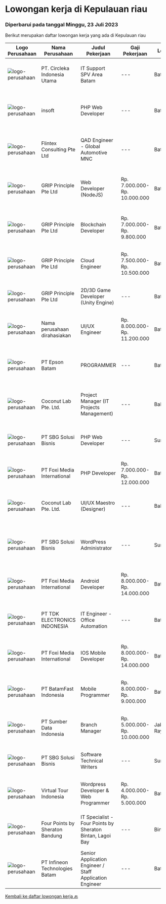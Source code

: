 
  # Lowongan kerja di Kepulauan riau

  ### Diperbarui pada tanggal Minggu, 23 Juli 2023

  Berikut merupakan daftar lowongan kerja yang ada di Kepulauan riau

  |Logo Perusahaan | Nama Perusahaan | Judul Pekerjaan | Gaji Pekerjaan | Lokasi | Deskripsi | Tanggal diunggah | Pranala |
  | -------------- | --------------- | --------------- | --------- | --------- | -------------- | ------- | ----------- |
  |![logo-perusahaan](https://image-service-cdn.seek.com.au/214309697e91083577b2651502e56aafe98fb86b/ee4dce1061f3f616224767ad58cb2fc751b8d2dc)|PT. Circleka Indonesia Utama|IT Support SPV Area Batam|---|Batam|Tanggung Jawab : Sebagai penanggung jawab aspek / area ICT di distrik yang mencakup jaringan komunikasi komputer, internet, hardware dan software...|Selasa, 18 Juli 2023|https://www.jobstreet.co.id/id/job/it-support-spv-area-batam-4408019?token=0~73cb87f4-7a9a-4218-8b1d-a459cf575ca9&sectionRank=1&jobId=jobstreet-id-job-4408019|
|![logo-perusahaan](https://image-service-cdn.seek.com.au/66094247a0ae6e5db0e8ba62e7af9ac66dbd2a23/ee4dce1061f3f616224767ad58cb2fc751b8d2dc)|insoft|PHP Web Developer|---|Batam|Job Desription 1.    Membuat Aplikasi berbasis Web sesuai kebutuhan customer2.    Merespon dan menerima masukan tim dengan cepat3.    Mampu...|Jumat, 21 Juli 2023|https://www.jobstreet.co.id/id/job/php-web-developer-4411172?token=0~73cb87f4-7a9a-4218-8b1d-a459cf575ca9&sectionRank=2&jobId=jobstreet-id-job-4411172|
|![logo-perusahaan](https://image-service-cdn.seek.com.au/ac4f3e2c0896b776cabd8d4e3825fbe5a586fcd3/ee4dce1061f3f616224767ad58cb2fc751b8d2dc)|Flintex Consulting Pte Ltd|QAD Engineer - Global Automotive MNC|---|Batam|Benefits - Performance BonusPOSITION SUMMARY:        Key role in the development, implementation, and maintenance of our QAD software systems. Your...|Rabu, 19 Juli 2023|https://www.jobstreet.co.id/id/job/qad-engineer-global-automotive-mnc-10942820/origin/sg?token=0~73cb87f4-7a9a-4218-8b1d-a459cf575ca9&sectionRank=3&jobId=jobstreet-sg-job-10942820|
|![logo-perusahaan](https://image-service-cdn.seek.com.au/8c51cf5dbd86347d252e50eeeb10453b339c5fb7/ee4dce1061f3f616224767ad58cb2fc751b8d2dc)|GRIP Principle Pte Ltd|Web Developer (NodeJS)|Rp. 7.000.000-Rp. 10.000.000|Batam|WHAT YOU WILL LEARN  Strengthen your full-stack programming skills You'll learn how to write clean code by adhering to our programming best practices...|Minggu, 16 Juli 2023|https://www.jobstreet.co.id/id/job/web-developer-nodejs-4406106?token=0~73cb87f4-7a9a-4218-8b1d-a459cf575ca9&sectionRank=4&jobId=jobstreet-id-job-4406106|
|![logo-perusahaan](https://image-service-cdn.seek.com.au/8c51cf5dbd86347d252e50eeeb10453b339c5fb7/ee4dce1061f3f616224767ad58cb2fc751b8d2dc)|GRIP Principle Pte Ltd|Blockchain Developer|Rp. 7.000.000-Rp. 9.800.000|Batam|WHAT YOU WILL LEARN Strengthen your full-stack programming skills You'll learn how to write clean code by adhering to our programming best practices...|Minggu, 16 Juli 2023|https://www.jobstreet.co.id/id/job/blockchain-developer-4406107?token=0~73cb87f4-7a9a-4218-8b1d-a459cf575ca9&sectionRank=5&jobId=jobstreet-id-job-4406107|
|![logo-perusahaan](https://image-service-cdn.seek.com.au/8c51cf5dbd86347d252e50eeeb10453b339c5fb7/ee4dce1061f3f616224767ad58cb2fc751b8d2dc)|GRIP Principle Pte Ltd|Cloud Engineer|Rp. 7.500.000-Rp. 10.500.000|Batam|WHAT YOU WILL LEARN  Develop your problem-solving skills and be a team player You’ll have the opportunity to solve challenging problems with the other...|Minggu, 16 Juli 2023|https://www.jobstreet.co.id/id/job/cloud-engineer-4406108?token=0~73cb87f4-7a9a-4218-8b1d-a459cf575ca9&sectionRank=6&jobId=jobstreet-id-job-4406108|
|![logo-perusahaan](https://image-service-cdn.seek.com.au/8c51cf5dbd86347d252e50eeeb10453b339c5fb7/ee4dce1061f3f616224767ad58cb2fc751b8d2dc)|GRIP Principle Pte Ltd|2D/3D Game Developer (Unity Engine)|---|Batam|THE OPPORTUNITYLooking for a developer to build Mobile RPG (Role-Playing Games) using the Unity framework. Your primary responsibilities will be to...|Minggu, 16 Juli 2023|https://www.jobstreet.co.id/id/job/2d-3d-game-developer-unity-engine-4406105?token=0~73cb87f4-7a9a-4218-8b1d-a459cf575ca9&sectionRank=7&jobId=jobstreet-id-job-4406105|
|![logo-perusahaan](https://i.ibb.co/sqvTCh9/112815900-stock-vector-no-image-available-icon-flat-vector.webp)|Nama perusahaan dirahasiakan|UI/UX Engineer|Rp. 8.000.000-Rp. 11.200.000|Batam|Job Description : Designing UI for multiple platforms (web and mobile) Ensure consistency of the UI across multiple platforms with elegant frontend...|Jumat, 14 Juli 2023|https://www.jobstreet.co.id/id/job/ui-ux-engineer-4404295?token=0~73cb87f4-7a9a-4218-8b1d-a459cf575ca9&sectionRank=8&jobId=jobstreet-id-job-4404295|
|![logo-perusahaan](https://image-service-cdn.seek.com.au/2921ce348719f5bb527424d42897a16f4609912a/ee4dce1061f3f616224767ad58cb2fc751b8d2dc)|PT Epson Batam|PROGRAMMER|---|Batam|Requirements: Candidate must possess at least Diploma/ Bachelor's Degree in Engineering Computer, Computer Science/Information Technology or...|Sabtu, 08 Juli 2023|https://www.jobstreet.co.id/id/job/programmer-4397647?token=0~73cb87f4-7a9a-4218-8b1d-a459cf575ca9&sectionRank=9&jobId=jobstreet-id-job-4397647|
|![logo-perusahaan](https://i.ibb.co/sqvTCh9/112815900-stock-vector-no-image-available-icon-flat-vector.webp)|Coconut Lab Pte. Ltd.|Project Manager (IT Projects Management)|---|Bali|Calling all champions of innovation and masterful organizers! Are you ready to embark on an exhilarating journey with Coconut Lab's dynamic and...|Kamis, 06 Juli 2023|https://www.jobstreet.co.id/id/job/project-manager-it-projects-management-10922295/origin/sg?token=0~73cb87f4-7a9a-4218-8b1d-a459cf575ca9&sectionRank=10&jobId=jobstreet-sg-job-10922295|
|![logo-perusahaan](https://image-service-cdn.seek.com.au/18831b11280873f99b46a30b3c5f76b87c1feed3/ee4dce1061f3f616224767ad58cb2fc751b8d2dc)|PT SBG Solusi Bisnis|PHP Web Developer|---|Surabaya|Responsibilities: Work in English speaking environment Produce fully functional mobile applications and writing clean code. Write unit and UI tests to...|Kamis, 06 Juli 2023|https://www.jobstreet.co.id/id/job/php-web-developer-4396001?token=0~73cb87f4-7a9a-4218-8b1d-a459cf575ca9&sectionRank=11&jobId=jobstreet-id-job-4396001|
|![logo-perusahaan](https://image-service-cdn.seek.com.au/a7fdbf5fc2bd46ab89b16d532e83f0dd8cf0dc43/ee4dce1061f3f616224767ad58cb2fc751b8d2dc)|PT Foxi Media International|PHP Developer|Rp. 7.000.000-Rp. 12.000.000|Batam|Job Scope:Conceptualizing, developing, and maintaining mission critical PHP / MySQL systemDevelop modern API web services, as well as HTML5 &amp;...|Rabu, 05 Juli 2023|https://www.jobstreet.co.id/id/job/php-developer-4392258?token=0~73cb87f4-7a9a-4218-8b1d-a459cf575ca9&sectionRank=12&jobId=jobstreet-id-job-4392258|
|![logo-perusahaan](https://i.ibb.co/sqvTCh9/112815900-stock-vector-no-image-available-icon-flat-vector.webp)|Coconut Lab Pte. Ltd.|UI/UX Maestro (Designer)|---|Bali|Are you a seasoned design maestro with a passion for leading and inspiring creative teams? Look no further! Coconut Lab, a dynamic and innovative...|Kamis, 06 Juli 2023|https://www.jobstreet.co.id/id/job/ui-ux-maestro-designer-10923068/origin/sg?token=0~73cb87f4-7a9a-4218-8b1d-a459cf575ca9&sectionRank=13&jobId=jobstreet-sg-job-10923068|
|![logo-perusahaan](https://image-service-cdn.seek.com.au/18831b11280873f99b46a30b3c5f76b87c1feed3/ee4dce1061f3f616224767ad58cb2fc751b8d2dc)|PT SBG Solusi Bisnis|WordPress Administrator|---|Surabaya|Job Highlights:• Career growth and advancement• Positive working environment• Comprehensive employee benefits Responsibilities:• Perform installation,...|Rabu, 05 Juli 2023|https://www.jobstreet.co.id/id/job/wordpress-administrator-4394468?token=0~73cb87f4-7a9a-4218-8b1d-a459cf575ca9&sectionRank=14&jobId=jobstreet-id-job-4394468|
|![logo-perusahaan](https://image-service-cdn.seek.com.au/a7fdbf5fc2bd46ab89b16d532e83f0dd8cf0dc43/ee4dce1061f3f616224767ad58cb2fc751b8d2dc)|PT Foxi Media International|Android Developer|Rp. 8.000.000-Rp. 14.000.000|Batam|We empower you to lead below areas:Develop Android (Java) mobile applicationsProvide support and expertise for projects based on the timelineEnsure...|Rabu, 05 Juli 2023|https://www.jobstreet.co.id/id/job/android-developer-4392264?token=0~73cb87f4-7a9a-4218-8b1d-a459cf575ca9&sectionRank=15&jobId=jobstreet-id-job-4392264|
|![logo-perusahaan](https://image-service-cdn.seek.com.au/abf296bd91f8d6875073b1d919f8980bdd50bf3a/ee4dce1061f3f616224767ad58cb2fc751b8d2dc)|PT TDK ELECTRONICS INDONESIA|IT Engineer - Office Automation|---|Batam|Tasks and responsibilitiesOperation  Ensuring the availability and reliability of the system. Ensuring adequate license required for running the...|Senin, 26 Juni 2023|https://www.jobstreet.co.id/id/job/it-engineer-office-automation-4384651?token=0~73cb87f4-7a9a-4218-8b1d-a459cf575ca9&sectionRank=16&jobId=jobstreet-id-job-4384651|
|![logo-perusahaan](https://image-service-cdn.seek.com.au/a7fdbf5fc2bd46ab89b16d532e83f0dd8cf0dc43/ee4dce1061f3f616224767ad58cb2fc751b8d2dc)|PT Foxi Media International|IOS Mobile Developer|Rp. 8.000.000-Rp. 14.000.000|Batam|Responsibilities:Research, design, develop, enhance, and maintain high performance iOS applicationsCollaborate with cross functional teams to define,...|Rabu, 05 Juli 2023|https://www.jobstreet.co.id/id/job/ios-mobile-developer-4392221?token=0~73cb87f4-7a9a-4218-8b1d-a459cf575ca9&sectionRank=17&jobId=jobstreet-id-job-4392221|
|![logo-perusahaan](https://image-service-cdn.seek.com.au/a822fec9b06ebafc662bd2a992ab50c5fe1d8c6a/ee4dce1061f3f616224767ad58cb2fc751b8d2dc)|PT BatamFast Indonesia|Mobile Programmer|Rp. 8.000.000-Rp. 9.000.000|Batam|Requirements : Strong programming foundation, including knowledge of languages like Java, Swift, Kotlin, or Dart. Understanding of mobile development...|Selasa, 27 Juni 2023|https://www.jobstreet.co.id/id/job/mobile-programmer-4386301?token=0~73cb87f4-7a9a-4218-8b1d-a459cf575ca9&sectionRank=18&jobId=jobstreet-id-job-4386301|
|![logo-perusahaan](https://image-service-cdn.seek.com.au/371102aacadf596eed974bfc5ba59778fb9561cf/ee4dce1061f3f616224767ad58cb2fc751b8d2dc)|PT Sumber Data Indonesia|Branch Manager|Rp. 5.000.000-Rp. 10.000.000|Jakarta Raya|Branch manager ini merupakan jabatan eksekutif yang mewakili kantor pusat di daerah-daerah tertentu. Posisi ini dibutuhkan untuk memastikan seluruh...|Jumat, 23 Juni 2023|https://www.jobstreet.co.id/id/job/branch-manager-4383773?token=0~73cb87f4-7a9a-4218-8b1d-a459cf575ca9&sectionRank=19&jobId=jobstreet-id-job-4383773|
|![logo-perusahaan](https://image-service-cdn.seek.com.au/18831b11280873f99b46a30b3c5f76b87c1feed3/ee4dce1061f3f616224767ad58cb2fc751b8d2dc)|PT SBG Solusi Bisnis|Software Technical Writers|---|Surabaya|Job Description : Partner closely with software engineers and development team to research, scope, and run documentation projects Contribute to...|Kamis, 08 Juni 2023|https://www.jobstreet.co.id/id/job/software-technical-writers-4345038?token=0~73cb87f4-7a9a-4218-8b1d-a459cf575ca9&sectionRank=20&jobId=jobstreet-id-job-4345038|
|![logo-perusahaan](https://image-service-cdn.seek.com.au/c0fe74d285ff36fdc144f6f4d1daa4660bd14359/ee4dce1061f3f616224767ad58cb2fc751b8d2dc)|Virtual Tour Indonesia|Wordpress Developer & Web Programmer|Rp. 4.000.000-Rp. 5.000.000|Batam|Dibutuhkan lulusan multimedia atau digital media untuk bisa: Prioritas 1 : Mengerti Wordpress + Elementor + Woocommerce Prioritas 1 : Mengerti Cpanel...|Rabu, 28 Juni 2023|https://www.jobstreet.co.id/id/job/wordpress-developer-web-programmer-4388531?token=0~73cb87f4-7a9a-4218-8b1d-a459cf575ca9&sectionRank=21&jobId=jobstreet-id-job-4388531|
|![logo-perusahaan](https://i.ibb.co/sqvTCh9/112815900-stock-vector-no-image-available-icon-flat-vector.webp)|Four Points by Sheraton Bandung|IT Specialist - Four Points by Sheraton Bintan, Lagoi Bay|---|Bintan|POSITION SUMMARYInstall, configure, manage, maintain, test, evaluate, and repair computer networks, workstations, support server system(s), supporting...|Sabtu, 08 Juli 2023|https://www.jobstreet.co.id/id/job/it-specialist-four-points-by-sheraton-bintan-lagoi-bay-1036361109?token=0~73cb87f4-7a9a-4218-8b1d-a459cf575ca9&sectionRank=22&jobId=jobstreet-id-job-1036361109|
|![logo-perusahaan](https://i.ibb.co/sqvTCh9/112815900-stock-vector-no-image-available-icon-flat-vector.webp)|PT Infineon Technologies Batam|Senior Application Engineer / Staff Application Engineer|---|Batam|At a glanceSenior/ Staff Application Engineer - customer application engineer expert in high-frequency, high-current, high voltage, high-density AC/DC...|Senin, 03 Juli 2023|https://www.jobstreet.co.id/id/job/senior-application-engineer-staff-application-engineer-1036321795?token=0~73cb87f4-7a9a-4218-8b1d-a459cf575ca9&sectionRank=23&jobId=jobstreet-id-job-1036321795|


  [Kembali ke daftar lowongan kerja 🔙](../README.md#daftar-lowongan-kerja)
  